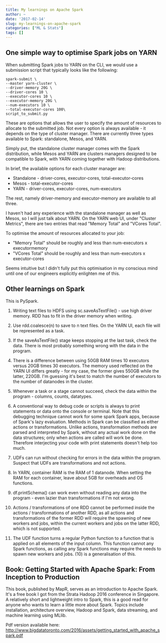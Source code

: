 ```yaml
---
title: My learnings on Apache Spark
author: ~
date: '2017-02-14'
slug: my-learnings-on-apache-spark
categories: ["ML & Stats"]
tags: []
---
```


##  One simple way to optimise Spark jobs on YARN

When submitting Spark jobs to YARN on the CLI, we would use a submission script that typically looks like the following:
```
spark-submit \
--master yarn-cluster \
--driver-memory 20G \
--driver-cores 10 \
--executor-cores 10 \
--executor-memory 20G \
--num-executors 10 \
--total-executor-cores 100\
script_to_submit.py
```

These are options that allows the user to specify the amount of resources to allocate to the submitted job. Not every option is always available - it depends on the type of cluster manager. There are currently three types available to Spark: standalone, Mesos, and YARN.

Simply put, the standalone cluster manager comes with the Spark distribution, while Mesos and YARN are clusters managers designed to be compatible to Spark, with YARN coming together with Hadoop distributions.

In brief, the available options for each cluster manager are:

* Standalone - driver-cores, executor-cores, total-executor-cores
* Mesos - total-executor-cores
* YARN - driver-cores, executor-cores, num-executors

The rest, namely driver-memory and executor-memory are available to all three.

I haven't had any experience with the standalone manager as well as Mesos, so I will just talk about YARN. On the YARN web UI, under "Cluster Metrics", there are two entries that read "Memory Total" and "VCores Total".

To optimise the amount of resources allocated to your job:

* "Memory Total" should be roughly and less than num-executors x executormemory
* "VCores Total" should be roughly and less than num-executors x executor-cores

Seems intuitive but I didn't fully put this optimisation in my conscious mind until one of our engineers explicitly enlighten me of this.

## Other learnings on Spark

This is PySpark.

1. Writing text files to HDFS using sc.saveAsTextFile() - use high driver memory. RDD has to fit in the driver memory when writing.

2. Use rdd.coalesce(n) to save to n text files. On the YARN UI, each file will be represented as a task.

3. If the saveAsTextFile() stage keeps stopping at the last task, check the data. There is most probably something wrong with the data in the program.

4. There is a difference between using 50GB RAM times 10 executors versus 20GB times 30 executors. The memory used reflected on the YARN UI differs greatly - for my case, the former gives 550GB while the latter, 220GB. I'm guessing it's best to match the number of executors to the number of datanodes in the cluster.

5. Whenever a task or a stage cannot succeed, check the data within the program - columns, counts, datatypes.

6. A conventional way to debug code or scripts is always to print statements or data onto the console or terminal. Note that this debugging technique cannot work for some spark Spark apps, because of Spark's lazy evaluation. Methods in Spark can be classified as either actions or transformations. Unlike actions, transformation methods are parsed and interpreted by Spark, without any actual work done on the data structures; only when actions are called will work be done. Therefore interjecting your code with print statements doesn't help too much.

7. UDFs can run without checking for errors in the data within the program. Suspect that UDFs are transformations and not actions.

8. In YARN, container RAM is the RAM of 1 datanode. When setting the RAM for each container, leave about 5GB for overheads and OS functions.

9. df.printSchema() can work even without reading any data into the program - even lazier than transformations if I'm not wrong.

10. Actions / transformations of one RDD cannot be performed inside the actions / transformations of another RDD, as all actions and transformations of the former RDD will require the spawning of new workers and jobs, within the current workers and jobs on the latter RDD, which is not supported.

11. The UDF function turns a regular Python function to a function that is applied on all elements of the input column. This function cannot any Spark functions, as calling any Spark functions may require the needs to spawn new workers and jobs. (10) is a generalisation of this.

## Book: Getting Started with Apache Spark: From Inception to Production

This book, published by MapR, serves as an introduction to Apache Spark. It's a free book I got from the Strata Hadoop 2016 conference in Singapore. A relatively short and lightweight intro to Spark, this is a good read for anyone who wants to learn a little more about Spark. Topics include installation, architecture overview, Hadoop and Spark, data streaming, and machine learning using MLlib.

Pdf version available here: http://www.bigdatatoronto.com/2016/assets/getting_started_with_apache_spark.pdf